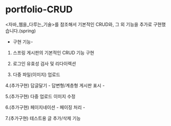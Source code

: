 # portfolio-CRUD

<자바_웹을_다루는_기술>를 참조해서
기본적인 CRUD와, 그 외 기능을 추가로 구현했습니다.(spring)

- 구현 기능-

 1. 스프링 게시판의 기본적인 CRUD 기능 구현

 2. 로그인 유효성 검사 및 리다이렉션 

 3. 다중 파일(이미지) 업로드 

 4.(추가구현) 답글달기 - 답변형/계층형 게시판 표시 -

 5.(추가구현) 다중 업로드 이미지 수정

 6.(추가구현) 페이지네이션 - 페이징 처리 -

 7.(추가구현) 테스트용 글 추가/삭제 기능 


